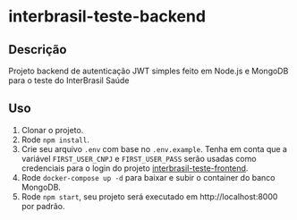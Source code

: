 # interbrasil-teste-backend

## Descrição

Projeto backend de autenticação JWT simples feito em Node.js e MongoDB para o teste do InterBrasil Saúde

## Uso

1. Clonar o projeto.
2. Rode `npm install`.
3. Crie seu arquivo `.env` com base no `.env.example`. Tenha em conta que a variável `FIRST_USER_CNPJ` e `FIRST_USER_PASS` serão usadas como credenciais para o login do projeto [interbrasil-teste-frontend](https://github.com/alisson446/interbrasil-teste-frontend).
4. Rode `docker-compose up -d` para baixar e subir o container do banco MongoDB.
4. Rode `npm start`, seu projeto será executado em http://localhost:8000 por padrão.
